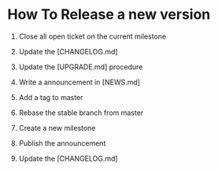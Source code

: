 # How To Release a new version

1. Close all open ticket on the current milestone

2. Update the [CHANGELOG.md]

3. Update the [UPGRADE.md] procedure

4. Write a announcement in [NEWS.md]

5. Add a tag to master

6. Rebase the stable branch from master

7. Create a new milestone

8. Publish the announcement

9. Update the [CHANGELOG.md]

